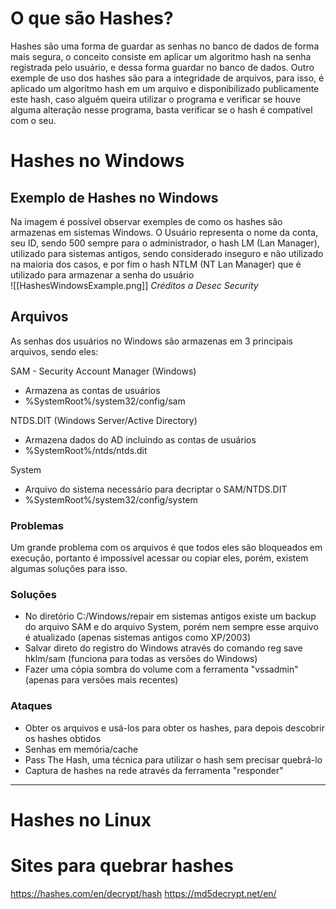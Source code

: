 # O que são Hashes?
Hashes são uma forma de guardar as senhas no banco de dados de forma mais segura, o conceito consiste em aplicar um algoritmo hash na senha registrada pelo usuário, e dessa forma guardar no banco de dados. Outro exemple de uso dos hashes são para a integridade de arquivos, para isso, é aplicado um algoritmo hash em um arquivo e disponibilizado publicamente este hash, caso alguém queira utilizar o programa e verificar se houve alguma alteração nesse programa, basta verificar se o hash é compatível com o seu.
# Hashes no Windows
## Exemplo de Hashes no Windows
Na imagem é possível observar exemples de como os hashes são armazenas em sistemas Windows. O Usuário representa o nome da conta, seu ID, sendo 500 sempre para o administrador, o hash LM (Lan Manager), utilizado para sistemas antigos, sendo considerado inseguro e não utilizado na maioria dos casos, e por fim o hash NTLM (NT Lan Manager) que é utilizado para armazenar a senha do usuário <br>
![[HashesWindowsExample.png]]
*Créditos a Desec Security* 
## Arquivos
As senhas dos usuários no Windows são armazenas em 3 principais arquivos, sendo eles:

SAM - Security Account Manager (Windows)
- Armazena as contas de usuários
- %SystemRoot%/system32/config/sam

NTDS.DIT (Windows Server/Active Directory)
- Armazena dados do AD incluindo as contas de usuários
- %SystemRoot%/ntds/ntds.dit

System
- Arquivo do sistema necessário para decriptar o SAM/NTDS.DIT
- %SystemRoot%/system32/config/system

### Problemas
Um grande problema com os arquivos é que todos eles são bloqueados em execução, portanto é impossível acessar ou copiar eles, porém, existem algumas soluções para isso.

### Soluções
- No diretório C:/Windows/repair em sistemas antigos existe um backup do arquivo SAM e do arquivo System, porém nem sempre esse arquivo é atualizado (apenas sistemas antigos como XP/2003)
- Salvar direto do registro do Windows através do comando reg save hklm/sam (funciona para todas as versões do Windows)
- Fazer uma cópia sombra do volume com a ferramenta "vssadmin" (apenas para versões mais recentes)

### Ataques
- Obter os arquivos e usá-los para obter os hashes, para depois descobrir os hashes obtidos
- Senhas em memória/cache
- Pass The Hash, uma técnica para utilizar o hash sem precisar quebrá-lo
- Captura de hashes na rede através da ferramenta "responder"

---
# Hashes no Linux
# Sites para quebrar hashes
https://hashes.com/en/decrypt/hash
https://md5decrypt.net/en/


